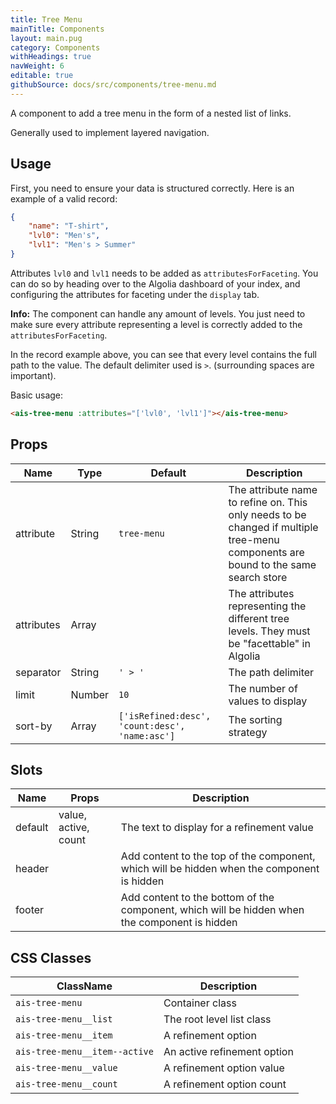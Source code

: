 ```yaml
---
title: Tree Menu
mainTitle: Components
layout: main.pug
category: Components
withHeadings: true
navWeight: 6
editable: true
githubSource: docs/src/components/tree-menu.md
---
```


A component to add a tree menu in the form of a nested list of links.

Generally used to implement layered navigation.

## Usage

First, you need to ensure your data is structured correctly.
Here is an example of a valid record:

```json
{
    "name": "T-shirt",
    "lvl0": "Men's",
    "lvl1": "Men's > Summer"
}
```

Attributes `lvl0` and `lvl1` needs to be added as `attributesForFaceting`. You can do so by heading over to the Algolia dashboard of your index, and configuring the attributes for faceting under the `display` tab.

**Info:** The component can handle any amount of levels. You just need to make sure every attribute representing a level is correctly added to the `attributesForFaceting`.

In the record example above, you can see that every level contains the full path to the value.
The default delimiter used is ` > `. (surrounding spaces are important).


Basic usage:

```html
<ais-tree-menu :attributes="['lvl0', 'lvl1']"></ais-tree-menu>
```

## Props

| Name       | Type   | Default                                        | Description                                                                                                                           |
|------------|--------|------------------------------------------------|---------------------------------------------------------------------------------------------------------------------------------------|
| attribute  | String | `tree-menu`                                    | The attribute name to refine on. This only needs to be changed if multiple tree-menu components are bound to the same search store |
| attributes | Array  |                                                | The attributes representing the different tree levels. They must be "facettable" in Algolia                                             |
| separator  | String | `' > '`                                        | The path delimiter                                                                                                                      |
| limit      | Number | `10`                                           | The number of values to display                                                                                                         |
| sort-by    | Array  | `['isRefined:desc', 'count:desc', 'name:asc']` | The sorting strategy                                                                                                                    |

## Slots

| Name    | Props                | Description                                                                                     |
|---------|----------------------|-------------------------------------------------------------------------------------------------|
| default | value, active, count | The text to display for a refinement value                                                      |
| header  |                      | Add content to the top of the component, which will be hidden when the component is hidden      |
| footer  |                      | Add content to the bottom of the component, which will be hidden when the component is hidden   |

## CSS Classes

| ClassName                     | Description                 |
|-------------------------------|-----------------------------|
| `ais-tree-menu`               | Container class             |
| `ais-tree-menu__list`         | The root level list class   |
| `ais-tree-menu__item`         | A refinement option         |
| `ais-tree-menu__item--active` | An active refinement option |
| `ais-tree-menu__value`        | A refinement option value   |
| `ais-tree-menu__count`        | A refinement option count   |
